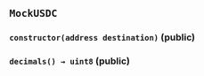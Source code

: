 ## `MockUSDC`






### `constructor(address destination)` (public)





### `decimals() → uint8` (public)








